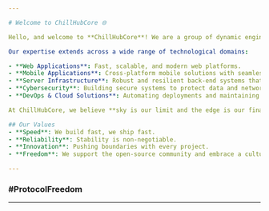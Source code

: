 ```yaml
---

# Welcome to ChillHubCore 🌐

Hello, and welcome to **ChillHubCore**! We are a group of dynamic engineers committed to creating fast, reliable applications and utilities across all platforms. Whether you're looking for web applications, mobile apps, server infrastructure, or cutting-edge cybersecurity solutions, we've got you covered. 🚀

Our expertise extends across a wide range of technological domains:

- **Web Applications**: Fast, scalable, and modern web platforms.
- **Mobile Applications**: Cross-platform mobile solutions with seamless user experiences.
- **Server Infrastructure**: Robust and resilient back-end systems that scale effortlessly.
- **Cybersecurity**: Building secure systems to protect data and networks.
- **DevOps & Cloud Solutions**: Automating deployments and maintaining high availability.

At ChillHubCore, we believe **sky is our limit and the edge is our final destination!** 🌟

## Our Values
- **Speed**: We build fast, we ship fast.
- **Reliability**: Stability is non-negotiable.
- **Innovation**: Pushing boundaries with every project.
- **Freedom**: We support the open-source community and embrace a culture of transparency.

---
```


### #ProtocolFreedom  

---
